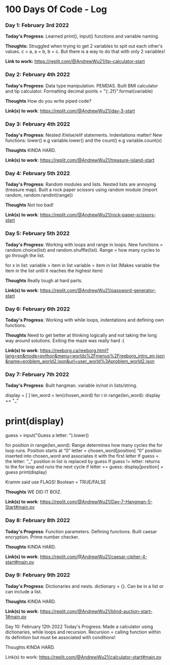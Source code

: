 # 100 Days Of Code - Log

### Day 1: February 3rd 2022

**Today's Progress**: Learned print(), input() functions and variable naming.

**Thoughts:** Struggled when trying to get 2 variables to spit out each other's values. c = a, a = b, b = c. But there is a way to do that with only 2 variables!

**Link to work:** https://replit.com/@AndrewWu21/tip-calculator-start

### Day 2: February 4th 2022

**Today's Progress**: Data type manipulation. PEMDAS. Built BMI calculator and tip calculator. Formatting decimal points = "{:.2f}".format(variable)

**Thoughts** How do you write piped code?

**Link(s) to work**: https://replit.com/@AndrewWu21/day-3-start

### Day 3: February 4th 2022

**Today's Progress**: Nested if/else/elif statements. Indentations matter! New functions: lower() e.g variable.lower() and the count() e.g variable.count(x)

**Thoughts** KINDA HARD.

**Link(s) to work**: https://replit.com/@AndrewWu21/treasure-island-start

### Day 4: February 5th 2022

**Today's Progress**: Random modules and lists. Nested lists are annoying (treasure map). Built a rock paper scissors using random module (import random, random.randint(range))

**Thoughts** Not too bad!

**Link(s) to work**: https://replit.com/@AndrewWu21/rock-paper-scissors-start

### Day 5: February 5th 2022

**Today's Progress**: Working with loops and range in loops. New functions = random.choice(list) and random.shuffle(list). Range = how many cycles to go through the list. 

for x in list:
  variable > item in list
  variable = item in list
(Makes variable the item in the list until it reaches the highest item)

**Thoughts** Really tough at hard parts.

**Link(s) to work**: https://replit.com/@AndrewWu21/password-generator-start

### Day 6: February 6th 2022

**Today's Progress**: Working with while loops, indentations and defining own functions.

**Thoughts** Need to get better at thinking logically and not taking the long way around solutions. Exiting the maze was really hard :(

**Link(s) to work**: https://reeborg.ca/reeborg.html?lang=en&mode=python&menu=worlds%2Fmenus%2Freeborg_intro_en.json&name=problem_world2.json&url=user_world%3Aproblem_world2.json

### Day 7: February 7th 2022

**Today's Progress**: Built hangman. variable in/not in lists/string. 

display = [ ]
len_word = len(chosen_word)
for i in range(len_word):
  display += "_"
# print(display)

guess = input("Guess a letter: ").lower()

for position in range(len_word): 		Range determines how many cycles the for loop runs.
								Position starts at “0”
  letter = chosen_word[position]		“0” position inserted into chosen_word and associates it with the first letter
								If guess = the letter: “_” position in list is replaced by guess
								If guess != letter: returns to the for loop and runs the next cycle
  if letter == guess:
    display[position] = guess
print(display)

Kramm said use FLAGS! Boolean = TRUE/FALSE

**Thoughts** WE DID IT BOIZ.

**Link(s) to work**: https://replit.com/@AndrewWu21/Day-7-Hangman-5-Start#main.py

### Day 8: February 8th 2022

**Today's Progress**: Function parameters. Defining functions. Built caesar encryption. Prime number checker.

**Thoughts** KINDA HARD.

**Link(s) to work**: https://replit.com/@AndrewWu21/caesar-cipher-4-start#main.py

### Day 9: February 9th 2022

**Today's Progress**: Dictionaries and nests. dictionary = {}. Can be in a list or can include a list.

**Thoughts** KINDA HARD.

**Link(s) to work**: https://replit.com/@AndrewWu21/blind-auction-start-1#main.py

Day 10: February 12th 2022
Today's Progress: Made a calculator using dictionaries, while loops and recursion. Recursion = calling function within its definition but must be associated with conditions!

Thoughts KINDA HARD.

Link(s) to work: https://replit.com/@AndrewWu21/calculator-start#main.py

